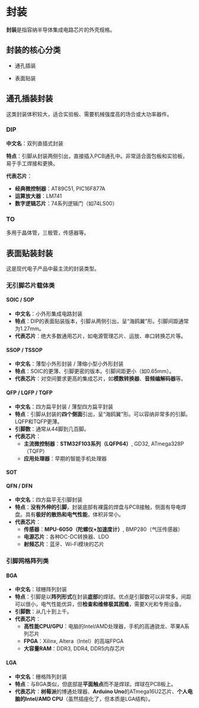 # 封装

**封装**是指容纳半导体集成电路芯片的外壳规格。

## 封装的核心分类

-   通孔插装

-   表面贴装



## 通孔插装封装

这类封装体积较大，适合实验板、需要机械强度高的场合或大功率器件。

### DIP
**中文名**：双列直插式封装

**特点**：引脚从封装两侧引出，直接插入PCB通孔中。非常适合面包板和实验板，易于手工焊接和更换。

**代表芯片**：

*   **经典微控制器**：AT89C51, PIC16F877A
*   **运算放大器**：LM741
*   **数字逻辑芯片**：74系列逻辑门（如74LS00）

### TO

多用于晶体管，三极管，传感器等。



## 表面贴装封装

这是现代电子产品中最主流的封装类型。

### 无引脚芯片载体类

#### SOIC / SOP

*   **中文名**：小外形集成电路封装
*   **特点**：DIP的表面贴装版本，引脚从两侧引出，呈“海鸥翼”形。引脚间距通常为1.27mm。
*   **代表芯片**：绝大多数通用芯片，如电源管理芯片、运放、串口转换芯片等。

#### SSOP / TSSOP

*   **中文名**：薄型小外形封装 / 薄缩小型小外形封装
*   **特点**：SOIC的更薄、引脚更密的版本。引脚间距更小（如0.65mm）。
*   **代表芯片**：对空间要求更高的集成芯片，如**模数转换器**、**音频编解码器**等。

#### QFP / LQFP / TQFP

*   **中文名**：四方扁平封装 / 薄型四方扁平封装
*   **特点**：引脚从封装的**四个侧面**引出，呈“海鸥翼”形。可以容纳非常多的引脚。LQFP和TQFP更薄。
*   **引脚数**：通常从44脚到几百脚。
*   **代表芯片**：
    *   **主流微控制器**：**STM32F103系列（LQFP64）**, GD32, ATmega328P（TQFP）
    *   **应用处理器**：早期的智能手机处理器

#### SOT



#### QFN / DFN

*   **中文名**：四方扁平无引脚封装
*   **特点**：**没有外伸的引脚**，封装底部有裸露的焊盘与PCB接触，侧面有导电焊盘。具有**极好的散热和电气性能**，体积非常小。
*   **代表芯片**：
    *   **传感器**：**MPU-6050（陀螺仪+加速度计）**, BMP280（气压传感器）
    *   **电源芯片**：各种DC-DC转换器、LDO
    *   **射频芯片**：蓝牙、Wi-Fi模块的芯片



### 引脚网格阵列类
#### BGA

*   **中文名**：球栅阵列封装
*   **特点**：引脚是以**阵列形式**在封装**底部**的焊球。优点是引脚数可以非常多，间距可以很小，电气性能优异，但**检查和维修极其困难**，需要X光和专用设备。
*   **引脚数**：从几十到上千。
*   **代表芯片**：
    *   **高性能CPU/GPU**：电脑的Intel/AMD处理器，手机的高通骁龙、苹果A系列芯片
    *   **FPGA**：Xilinx, Altera（Intel）的高端FPGA
    *   **大容量RAM**：DDR3, DDR4, DDR5内存芯片



#### LGA

*   **中文名**：栅格阵列封装
*   **特点**：与BGA类似，但底部是**平面触点**而不是焊球。焊球在PCB板上。
*   **代表芯片**：**树莓派**的博通处理器、**Arduino Uno**的ATmega16U2芯片、**个人电脑的Intel/AMD CPU**（虽然插座化了，但本质是LGA结构）。

